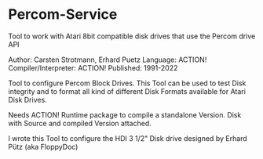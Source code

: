 # Percom-Service
Tool to work with Atari 8bit compatible disk drives that use the Percom drive API

Author: Carsten Strotmann, Erhard Puetz
Language: ACTION!
Compiler/Interpreter: ACTION!
Published: 1991-2022

Tool to configure Percom Block Drives. This Tool can be used to test Disk integrity and to format all kind of 
different Disk Formats available for Atari Disk Drives. 

Needs ACTION! Runtime package to compile a standalone Version. Disk with Source and compiled Version attached.

I wrote this Tool to configure the HDI 3 1/2" Disk drive designed by Erhard Pütz (aka FloppyDoc)
